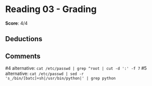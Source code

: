 Reading 03 - Grading
====================

**Score**: 4/4

Deductions
----------

Comments
--------
#4 alternative: `cat /etc/passwd | grep ^root | cut -d ':' -f 7`
#5 alternative: `cat /etc/passwd | sed -r 's_/bin/[batc]+sh|/usr/bin/python|' | grep python`
